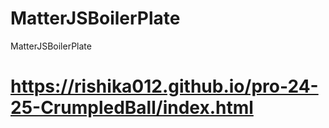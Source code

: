 # MatterJSBoilerPlate
MatterJSBoilerPlate
# https://rishika012.github.io/pro-24-25-CrumpledBall/index.html

